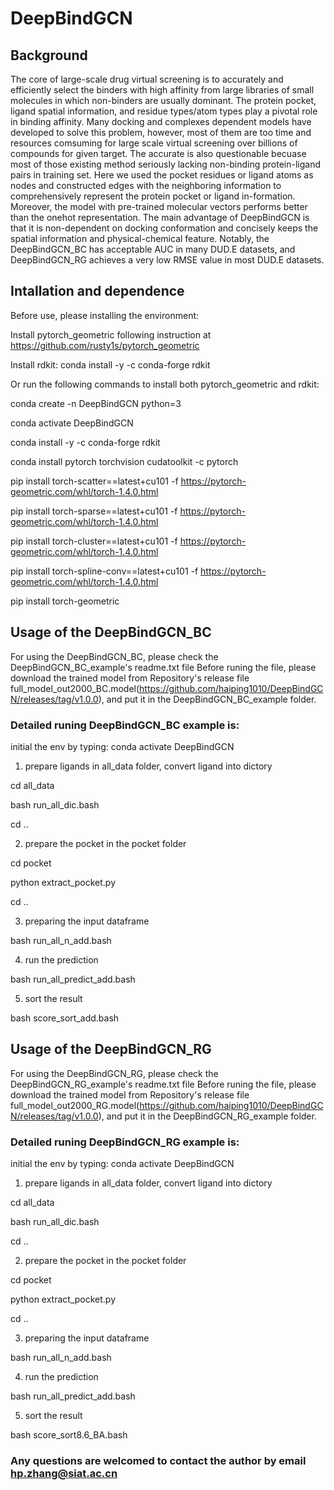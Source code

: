 # DeepBindGCN
## Background
The core of large-scale drug virtual screening is to accurately and efficiently select the binders with high affinity from large libraries of small molecules in which non-binders are usually dominant. The protein pocket, ligand spatial information, and residue types/atom types play a pivotal role in binding affinity. Many docking and complexes dependent models have developed to solve this problem, however, most of them are too time and resources comsuming for large scale virtual screening over billions of compounds for given target. The accurate is also questionable becuase most of those existing method seriously lacking non-binding protein-ligand pairs in training set. Here we used the pocket residues or ligand atoms as nodes and constructed edges with the neighboring information to comprehensively represent the protein pocket or ligand in-formation. Moreover, the model with pre-trained molecular vectors performs better than the onehot representation. The main advantage of DeepBindGCN is that it is non-dependent on docking conformation and concisely keeps the spatial information and physical-chemical feature. Notably, the DeepBindGCN_BC has acceptable AUC in many DUD.E datasets, and DeepBindGCN_RG achieves a very low RMSE value in most DUD.E datasets. 

## Intallation and dependence
Before use, please installing the environment:

Install pytorch_geometric following instruction at https://github.com/rusty1s/pytorch_geometric

Install rdkit: conda install -y -c conda-forge rdkit

Or run the following commands to install both pytorch_geometric and rdkit:

conda create -n DeepBindGCN python=3

conda activate DeepBindGCN

conda install -y -c conda-forge rdkit

conda install pytorch torchvision cudatoolkit -c pytorch

pip install torch-scatter==latest+cu101 -f https://pytorch-geometric.com/whl/torch-1.4.0.html

pip install torch-sparse==latest+cu101 -f https://pytorch-geometric.com/whl/torch-1.4.0.html

pip install torch-cluster==latest+cu101 -f https://pytorch-geometric.com/whl/torch-1.4.0.html

pip install torch-spline-conv==latest+cu101 -f https://pytorch-geometric.com/whl/torch-1.4.0.html

pip install torch-geometric

## Usage of the DeepBindGCN_BC
For using the DeepBindGCN_BC, please check the DeepBindGCN_BC_example's readme.txt file
Before runing the file, please download the trained model from Repository's release file full_model_out2000_BC.model(https://github.com/haiping1010/DeepBindGCN/releases/tag/v1.0.0), and put it in the DeepBindGCN_BC_example folder.

### Detailed runing DeepBindGCN_BC example is:
initial the env  by typing:
conda activate DeepBindGCN

1. prepare ligands in all_data folder, convert ligand into dictory

cd all_data

bash run_all_dic.bash

cd ..

2. prepare the pocket in the pocket folder

cd pocket

python  extract_pocket.py

cd ..

3. preparing the input dataframe

bash run_all_n_add.bash

4. run the prediction

bash run_all_predict_add.bash

5. sort the result

bash score_sort_add.bash

## Usage of the DeepBindGCN_RG
For using the DeepBindGCN_RG, please check the DeepBindGCN_RG_example's readme.txt file
Before runing the file, please download the trained model from Repository's release file full_model_out2000_RG.model(https://github.com/haiping1010/DeepBindGCN/releases/tag/v1.0.0), and put it in the DeepBindGCN_RG_example folder.

### Detailed runing DeepBindGCN_RG example is:
initial the env  by typing:
conda activate DeepBindGCN

1. prepare ligands in all_data folder, convert ligand into dictory

cd all_data

bash run_all_dic.bash

cd ..

2. prepare the pocket in the pocket folder

cd pocket

python  extract_pocket.py

cd ..

3. preparing the input dataframe

bash run_all_n_add.bash

4. run the prediction

bash run_all_predict_add.bash

5. sort the result

bash score_sort8.6_BA.bash

### Any questions are welcomed to contact the author by email hp.zhang@siat.ac.cn

